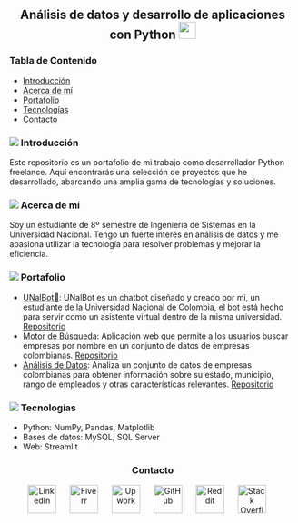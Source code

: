 <h2 align="center">Análisis de datos y desarrollo de aplicaciones con Python <img src="https://img.icons8.com/?size=48&id=13441&format=png" width="30"></h2>

<h3>Tabla de Contenido</h3>
<ul>
  <li><a href="#introducción">Introducción </a></li>
  <li><a href="#acerca-de-mí">Acerca de mí </a></li>
  <li><a href="#portafolio">Portafolio </a></li>
  <li><a href="#tecnologías">Tecnologías </a></li>
  <li><a href="#contacto">Contacto</a></li>
</ul>

<h3 id="introducción"><img src="https://img.icons8.com/small/16/000000/book.png"> Introducción</h3>
<p>Este repositorio es un portafolio de mi trabajo como desarrollador Python freelance. Aquí encontrarás una selección de proyectos que he desarrollado, abarcando una amplia gama de tecnologías y soluciones.</p>

<h3 id="acerca-de-mí"><img src="https://img.icons8.com/small/16/000000/user.png"> Acerca de mí</h3>
<p>Soy un estudiante de 8º semestre de Ingeniería de Sistemas en la Universidad Nacional. Tengo un fuerte interés en análisis de datos y me apasiona utilizar la tecnología para resolver problemas y mejorar la eficiencia.</p>

<h3 id="portafolio"><img src="https://img.icons8.com/small/16/000000/portfolio.png"> Portafolio</h3>
<ul>
  <li><a href="https://chatbot-un-e3y6wrkckde9tqvuknapp3u.streamlit.app/">UNalBot🤖</a>: UNalBot es un chatbot diseñado y creado por mi, un estudiante de la Universidad Nacional de Colombia, el bot está hecho para servir como un asistente virtual dentro de la misma universidad. <a href="https://github.com/Jorge-Andres-Prieto/Chat_Bot">Repositorio</a></li>
  <li><a href="https://motorbusqueda-b7vqjan3gqwfogzshn8dr.streamlit.app/">Motor de Búsqueda</a>: Aplicación web que permite a los usuarios buscar empresas por nombre en un conjunto de datos de empresas colombianas. <a href="https://github.com/Jorge-Andres-Prieto/Motor_busqueda">Repositorio</a></li>
  <li><a href="https://data543njfdkmc8qsqcggrjk3.streamlit.app/">Análisis de Datos</a>: Analiza un conjunto de datos de empresas colombianas para obtener información sobre su estado, municipio, rango de empleados y otras características relevantes. <a href="https://github.com/Jorge-Andres-Prieto/Analisis_Datos">Repositorio</a></li>  
</ul>

<h3 id="tecnologías"><img src="https://img.icons8.com/small/16/000000/computer.png"> Tecnologías</h3>
<ul>
  <li>Python: NumPy, Pandas, Matplotlib</li>
  <li>Bases de datos: MySQL, SQL Server</li>
  <li>Web: Streamlit</li>
</ul>

<h3 id="contacto" align="center">Contacto</h3>
<p align="center">
  <a href="https://www.linkedin.com/in/jorge-prieto-b36ab2250/"><img src="https://pngimg.com/uploads/linkedIn/linkedIn_PNG37.png" alt="LinkedIn" width="50" style="margin-right: 20px;"></a>
  <a href="https://www.fiverr.com/andres__jimenez?public_mode=true"><img src="https://freelogopng.com/images/all_img/1656738600fiverr-app-logo.png" alt="Fiverr" width="50" style="margin-right: 20px;"></a>
  <a href="https://www.upwork.com/freelancers/~0142bd1ae6229261b5"><img src="https://w7.pngwing.com/pngs/80/704/png-transparent-upwork-hd-logo-thumbnail.png" alt="Upwork" width="50" style="margin-right: 20px;"></a>
  <a href="https://github.com/Jorge-Andres-Prieto"><img src="https://cdn2.iconfinder.com/data/icons/font-awesome/1792/github-512.png" alt="GitHub" width="50" style="margin-right: 20px;"></a>
  <a href="https://www.reddit.com/user/Flestar/?utm_source=share&utm_medium=web3x&utm_name=web3xcss&utm_term=1&utm_content=share_button"><img src="https://logodownload.org/wp-content/uploads/2018/02/reddit-logo-16.png" alt="Reddit" width="50" style="margin-right: 20px;"></a>
  <a href="https://stackoverflow.com/users/24101727/jorge-prieto"><img src="https://www.logo.wine/a/logo/Stack_Overflow/Stack_Overflow-Icon-Logo.wine.svg" alt="Stack Overflow" width="50" style="margin-right: 20px;"></a>
</p>
